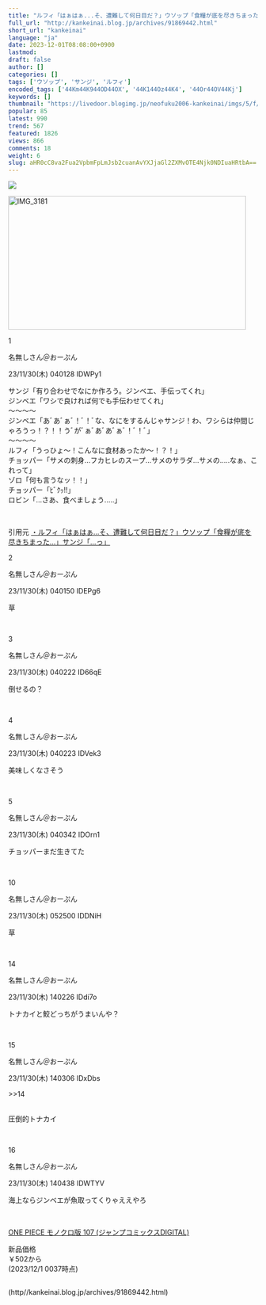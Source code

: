```yaml
---
title: "ルフィ「はぁはぁ...そ、遭難して何日目だ？」ウソップ「食糧が底を尽きちまった...」サンジ「...っ」 "
full_url: "http://kankeinai.blog.jp/archives/91869442.html"
short_url: "kankeinai"
language: "ja"
date: 2023-12-01T08:08:00+0900
lastmod: 
draft: false
author: []
categories: []
tags: ['ウソップ', 'サンジ', 'ルフィ']
encoded_tags: ['44Km44K944OD44OX', '44K144Oz44K4', '44Or44OV44Kj']
keywords: []
thumbnail: "https://livedoor.blogimg.jp/neofuku2006-kankeinai/imgs/5/f/5feb2c18-s.jpg"
popular: 85
latest: 990
trend: 567
featured: 1826
views: 866
comments: 18
weight: 6
slug: aHR0cC8va2Fua2VpbmFpLmJsb2cuanAvYXJjaGl2ZXMvOTE4Njk0NDIuaHRtbA==
---
```


![](https://livedoor.blogimg.jp/neofuku2006-kankeinai/imgs/5/f/5feb2c18-s.jpg)

<div><a href='https//livedoor.blogimg.jp/neofuku2006-kankeinai/imgs/5/f/5feb2c18.jpg' target='_blank'><img src='https//livedoor.blogimg.jp/neofuku2006-kankeinai/imgs/5/f/5feb2c18-s.jpg' width='480' height='270' alt='IMG_3181' id='108670113' class='pict'></a><br><p class='t_h'>1 <p>名無しさん＠おーぷん</p> <p> 23/11/30(木) 040128 IDWPy1</p></p> <p class='t_b'> サンジ「有り合わせでなにか作ろう。ジンベエ、手伝ってくれ」<br>ジンベエ「ワシで良ければ何でも手伝わせてくれ」<br>～～～～<br>ジンベエ「あﾞあﾞぁﾞ！ﾞ！ﾞな、なにをするんじゃサンジ！わ、ワシらは仲間じゃろうっ！？！！うﾞがﾞぁﾞあﾞあﾞぁﾞ！ﾞ！ﾞ」<br>～～～～<br>ルフィ「うっひょ～！こんなに食材あったか～！？！」<br>チョッパー「サメの刺身...フカヒレのスープ...サメのサラダ...サメの.....なぁ、これって」<br>ゾロ「何も言うなッ！！」<br>チョッパー「ﾋﾞｸｯ!!」<br>ロビン「...さあ、食べましょう.....」 </p><br> <p>引用元 <a href='http//2chspa.com/thread/livejupiter/1701284488' target='_blank'>・</a><a href='https//hayabusa.open2ch.net/test/read.cgi/livejupiter/1701284488/' target='_blank'>ルフィ「はぁはぁ...そ、遭難して何日目だ？」ウソップ「食糧が底を尽きちまった...」サンジ「...っ」</a></p><p class='t_h'>2 <p>名無しさん＠おーぷん</p> <p> 23/11/30(木) 040150 IDEPg6</p></p> <p class='t_b'> 草 </p><br> <p class='t_h'>3 <p>名無しさん＠おーぷん</p> <p> 23/11/30(木) 040222 ID66qE</p></p> <p class='t_b'> 倒せるの？ </p><br> <p class='t_h'>4 <p>名無しさん＠おーぷん</p> <p> 23/11/30(木) 040223 IDVek3</p></p> <p class='t_b'> 美味しくなさそう </p><br> <p class='t_h'>5 <p>名無しさん＠おーぷん</p> <p> 23/11/30(木) 040342 IDOrn1</p></p> <p class='t_b'> チョッパーまだ生きてた </p><br> <p class='t_h'>10 <p>名無しさん＠おーぷん</p> <p> 23/11/30(木) 052500 IDDNiH</p></p> <p class='t_b'> 草 </p><br> <p class='t_h'>14 <p>名無しさん＠おーぷん</p> <p> 23/11/30(木) 140226 IDdi7o</p></p> <p class='t_b'> トナカイと鮫どっちがうまいんや？ </p><br> <p class='t_h t_i'>15 <p>名無しさん＠おーぷん</p> <p> 23/11/30(木) 140306 IDxDbs</p></p> <p class='t_b t_i'> <p class='anchor'>>>14</p><br>圧倒的トナカイ </p><br> <p class='t_h'>16 <p>名無しさん＠おーぷん</p> <p> 23/11/30(木) 140438 IDWTYV</p></p> <p class='t_b'> 海上ならジンベエが魚取ってくりゃええやろ </p><br> <a href='https//px.a8.net/svt/ejp?a8mat=2BJK9W+3WIBJM+249K+BWGDT&a8ejpredirect=https%3A%2F%2Fwww.amazon.co.jp%2Fdp%2FB0CJRH556S%2F%3Ftag%3Da8-affi-264581-22' rel='nofollow'><img border='0' alt='' src='https//m.media-amazon.com/images/I/51Q4RqoThML._SS80_.jpg'></a><p><a href='https//px.a8.net/svt/ejp?a8mat=2BJK9W+3WIBJM+249K+BWGDT&a8ejpredirect=https%3A%2F%2Fwww.amazon.co.jp%2Fdp%2FB0CJRH556S%2F%3Ftag%3Da8-affi-264581-22' rel='nofollow'>ONE PIECE モノクロ版 107 (ジャンプコミックスDIGITAL)</a></p><p>新品価格<br>￥502から<br>(2023/12/1 0037時点)</p> <img border='0' width='1' height='1' src='https//www16.a8.net/0.gif?a8mat=2BJK9W+3WIBJM+249K+BWGDT' alt=''> </div>

(http//kankeinai.blog.jp/archives/91869442.html)
